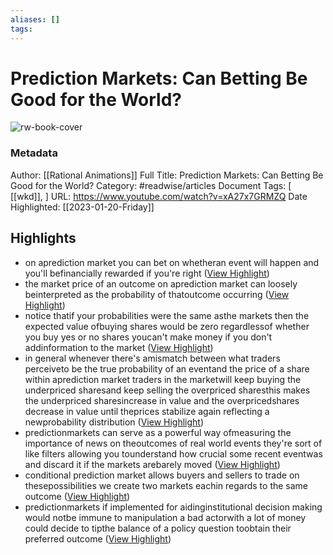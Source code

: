 ```yaml
---
aliases: []
tags:
---
```

# Prediction Markets: Can Betting Be Good for the World?

![rw-book-cover](https://i.ytimg.com/vi/xA27x7GRMZQ/maxresdefault.jpg)
### Metadata
Author: [[Rational Animations]]
Full Title: Prediction Markets: Can Betting Be Good for the World?
Category: #readwise/articles
Document Tags: [ [[wkd]], ]
URL: https://www.youtube.com/watch?v=xA27x7GRMZQ
Date Highlighted: [[2023-01-20-Friday]]

## Highlights
- on aprediction market you can bet on whetheran event will happen and you'll befinancially rewarded if you're right ([View Highlight](https://read.readwise.io/read/01gq68wd5pd47p8hnsfgw0q39r))
- the market price of an outcome on aprediction market can loosely beinterpreted as the probability of thatoutcome occurring ([View Highlight](https://read.readwise.io/read/01gq69e5mh62gy41bh9e5jbnxe))
- notice thatif your probabilities were the same asthe markets then the expected value ofbuying shares would be zero regardlessof whether you buy yes or no shares youcan't make money if you don't addinformation to the market ([View Highlight](https://read.readwise.io/read/01gq69k41x37mxeq25qbyq2407))
- in general whenever there's amismatch between what traders perceiveto be the true probability of an eventand the price of a share within aprediction market traders in the marketwill keep buying the underpriced sharesand keep selling the overpriced sharesthis makes the underpriced sharesincrease in value and the overpricedshares decrease in value until theprices stabilize again reflecting a newprobability distribution ([View Highlight](https://read.readwise.io/read/01gq69mg52afbqpktrxdpsanvr))
- predictionmarkets can serve as a powerful way ofmeasuring the importance of news on theoutcomes of real world events they're
  sort of like filters allowing you tounderstand how crucial some recent eventwas and discard it if the markets arebarely moved ([View Highlight](https://read.readwise.io/read/01gq69s8qn1qmz49grmmcsvyrq))
- conditional prediction market allows
  buyers and sellers to trade on thesepossibilities we create two markets eachin regards to the same outcome ([View Highlight](https://read.readwise.io/read/01gq6afrqv3f01bdkq2r25akqf))
- predictionmarkets if implemented for aidinginstitutional decision making would notbe immune to manipulation a bad actorwith a lot of money could decide to tipthe balance of a policy question toobtain their preferred outcome ([View Highlight](https://read.readwise.io/read/01gq6a9nr6vh90882evgffg5cc))

